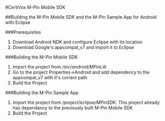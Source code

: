 #CertiVox M-Pin Mobile SDK

##Building the M-Pin Mobile SDK and the M-Pin Sample App for Android with Eclipse

###Prerequisites

1. Download Android NDK and configure Eclipse with its location
1. Download Google's appcompat_v7 and import it to Eclipse

###Building the M-Pin Mobile SDK

1. Import the project from _<mpin-mobile-sdk>/src/android/MPinLib_
1. Go to the project Properties->Android and add dependency to the appcompat_v7 with it's correct path 
1. Build the Project

###Building the M-Pin Sample App

1. Import the project from _<mpin-mobile-sdk>/project/eclipse/MPinSDK_. This project already has dependancy to the previously built M-Pin Mobile SDK
1. Build the Project
